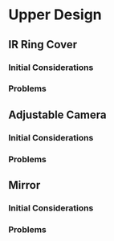 # Upper Design

## IR Ring Cover

### Initial Considerations

### Problems

## Adjustable Camera

### Initial Considerations

### Problems

## Mirror

### Initial Considerations

### Problems
